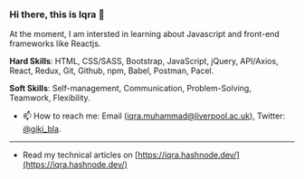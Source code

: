 ### Hi there, this is Iqra 👋

 At the moment, I am intersted in learning about Javascript and front-end frameworks like Reactjs.
 
**Hard Skills**: HTML, CSS/SASS, Bootstrap, JavaScript, jQuery, API/Axios, React, Redux, Git, Github, npm, Babel, Postman, Pacel.

**Soft Skills**: Self-management, Communication, Problem-Solving, Teamwork, Flexibility.

- 📫 How to reach me: Email (iqra.muhammad@liverpool.ac.uk), Twitter: [@giki_bla](https://twitter.com/giki_bla).
--------------

- Read my technical articles on [https://iqra.hashnode.dev/](https://iqra.hashnode.dev/)



